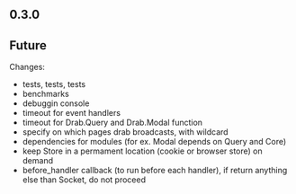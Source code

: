## 0.3.0

## Future
Changes:
* tests, tests, tests
* benchmarks
* debuggin console
* timeout for event handlers
* timeout for Drab.Query and Drab.Modal function
* specify on which pages drab broadcasts, with wildcard
* dependencies for modules (for ex. Modal depends on Query and Core)
* keep Store in a permament location (cookie or browser store) on demand
* before_handler callback (to run before each handler), if return anything else than Socket, do not proceed
